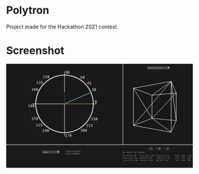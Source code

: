 # Polytron
Project made for the Hackathon 2021 contest.

# Screenshot
![ss1](Screenshots/Screenshot.png)
